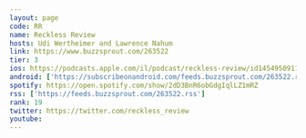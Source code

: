 ```yaml
---
layout: page
code: RR
name: Reckless Review
hosts: Udi Wertheimer and Lawrence Nahum
link: https://www.buzzsprout.com/263522
tier: 3
ios: https://podcasts.apple.com/il/podcast/reckless-review/id1454950911
android: ['https://subscribeonandroid.com/feeds.buzzsprout.com/263522.rss']
spotify: https://open.spotify.com/show/2dD3BnR6obGdgIqlLZ1mRZ
rss: ['https://feeds.buzzsprout.com/263522.rss']
rank: 19
twitter: https://twitter.com/reckless_review
youtube: 
---
```

